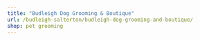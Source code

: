 ```yaml
---
title: "Budleigh Dog Grooming & Boutique"
url: /budleigh-salterton/budleigh-dog-grooming-and-boutique/
shop: pet grooming
---
```

